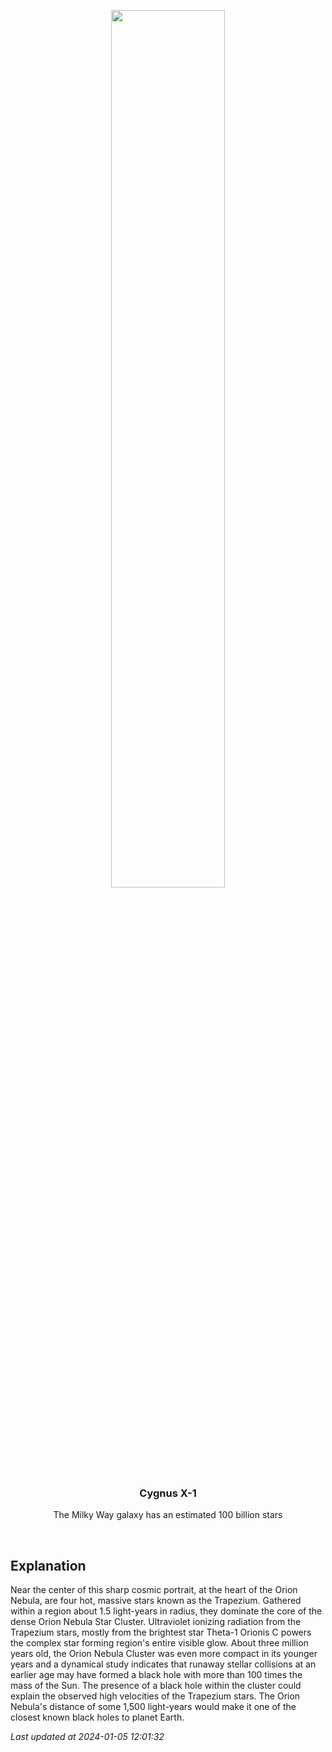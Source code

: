 <p align='center'>
    <img src='https://apod.nasa.gov/apod/image/2401/Image964_1024.jpg' width='60%' />
    <h3 align="center">Cygnus X-1</h3>
    <p align="center">The Milky Way galaxy has an estimated 100 billion stars</p>
</p>
<br/>

Explanation
--
Near the center of this sharp cosmic portrait, at the heart of the Orion Nebula, are four hot, massive stars known as the Trapezium. Gathered within a region about 1.5 light-years in radius, they dominate the core of the dense Orion Nebula Star Cluster. Ultraviolet ionizing radiation from the Trapezium stars, mostly from the brightest star Theta-1 Orionis C powers the complex star forming region's entire visible glow. About three million years old, the Orion Nebula Cluster was even more compact in its younger years and a dynamical study indicates that runaway stellar collisions at an earlier age may have formed a black hole with more than 100 times the mass of the Sun. The presence of a black hole within the cluster could explain the observed high velocities of the Trapezium stars. The Orion Nebula's distance of some 1,500 light-years would make it one of the closest known black holes to planet Earth.


*Last updated at 2024-01-05 12:01:32*
